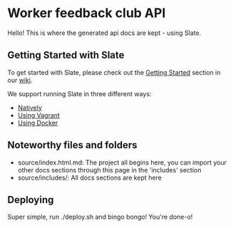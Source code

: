 # Worker feedback club API

Hello! This is where the generated api docs are kept - using Slate.

Getting Started with Slate
------------------------------

To get started with Slate, please check out the [Getting Started](https://github.com/slatedocs/slate/wiki#getting-started)
section in our [wiki](https://github.com/slatedocs/slate/wiki).

We support running Slate in three different ways:
* [Natively](https://github.com/slatedocs/slate/wiki/Using-Slate-Natively)
* [Using Vagrant](https://github.com/slatedocs/slate/wiki/Using-Slate-in-Vagrant)
* [Using Docker](https://github.com/slatedocs/slate/wiki/Using-Slate-in-Docker)

## Noteworthy files and folders

- source/index.html.md: The project all begins here, you can import your other docs sections through this page in the 
'includes' section
- source/includes/: All docs sections are kept here

## Deploying

Super simple, run ./deploy.sh and bingo bongo! You're done-o!

